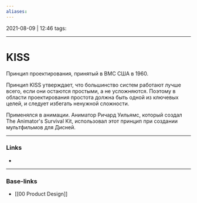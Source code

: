 ```yaml
---
aliases:
---
```

2021-08-09 | 12:46
tags: 
___

# KISS

Принцип проектирования, принятый в ВМС США в 1960. 

Принцип KISS утверждает, что большинство систем работают лучше всего, если они остаются простыми, а не усложняются. Поэтому в области проектирования простота должна быть одной из ключевых целей, и следует избегать ненужной сложности.

Применялся в анимации. Аниматор Ричард Уильямс, который создал The Animator's Survival Kit, использовал этот принцип при создании мультфильмов для Дисней. 




___
### Links
- 

___
### Base-links
- [[00 Product Design]]

